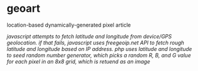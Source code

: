 # geoart

location-based dynamically-generated pixel article

*javascript attempts to fetch latitude and longitude from device/GPS geolocation. if that fails, javascript uses freegeoip.net API to fetch rough latitude and longitude based on IP address. php uses latitude and longitude to seed random number generator, which picks a random R, B, and G value for each pixel in an 8x8 grid, which is retuend as an image*
